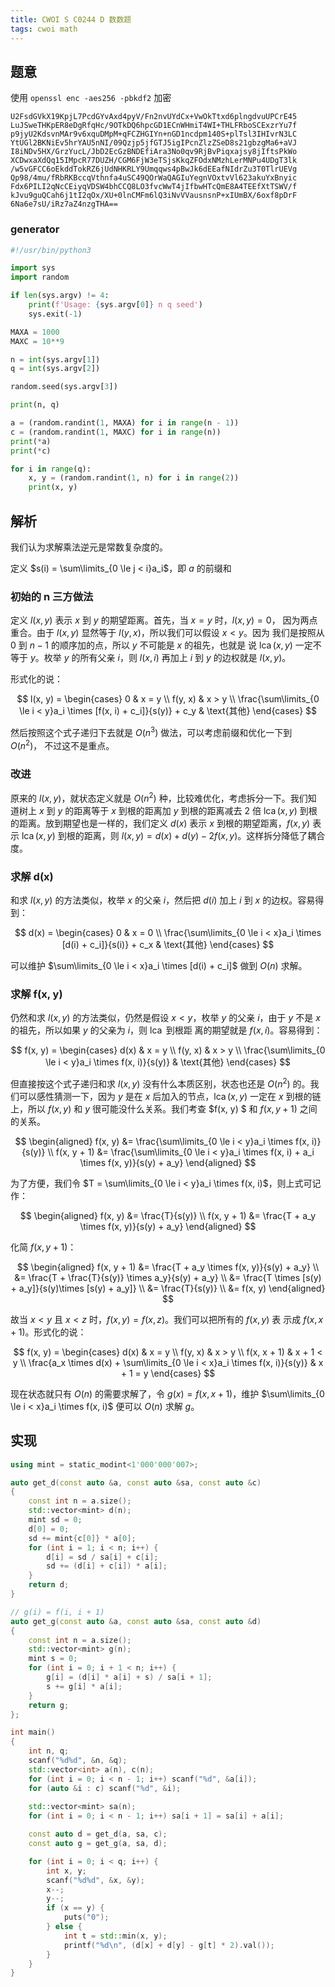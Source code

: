 ```yaml
---
title: CWOI S C0244 D 数数题
tags: cwoi math
---
```


## 题意

使用 `openssl enc -aes256 -pbkdf2` 加密

```
U2FsdGVkX19KpjL7PcdGYvAxd4pyV/Fn2nvUYdCx+VwOkTtxd6plngdvuUPCrE45
LuJSweTHKpER8eDgRfqHc/9OTkDQ6hpcGD1ECnWHmiT4WI+THLFRboSCExzrYu7f
p9jyU2KdsvnMAr9v6xquDMpM+qFCZHGIYn+nGD1ncdpm140S+plTsl3IHIvrN3LC
YtUGl2BKNiEv5hrYAU5nNI/09Qzjp5jfGTJ5igIPcnZlzZSeD8s21gbzgMa6+aVJ
I8iNDv5HX/GrzYucL/JbD2EcGzBNDEfiAra3No0qv9RjBvPiqxajsy8jIftsPkWo
XCDwxaXdQq15IMpcR77DUZH/CGM6FjW3eTSjsKkqZFOdxNMzhLerMNPu4UDgT3lk
/w5vGFCC6oEkddTokRZ6jUdNHKRLY9Umqqws4pBwJk6dEEafNIdrZu3T0TlrUEVg
Qp98/4mu/fRbRKBccqVthnfa4uSC49QOrWaQAGIuYegnVOxtvVl623akuYxBnyic
Fdx6PILI2qNcCEiyqVDSW4bhCCQ8LO3fvcWwT4jIfbwHTcQmE8A4TEEfXtTSWV/f
kJvu9guQCah6j1tI2qOx/XU+0lnCMFm6lQ3iNvVVausnsnP+xIUmBX/6oxf8pDrF
6Na6e7sU/iRz7aZ4nzgTHA==
```

### generator

```python
#!/usr/bin/python3

import sys
import random

if len(sys.argv) != 4:
    print(f'Usage: {sys.argv[0]} n q seed')
    sys.exit(-1)

MAXA = 1000
MAXC = 10**9

n = int(sys.argv[1])
q = int(sys.argv[2])

random.seed(sys.argv[3])

print(n, q)

a = (random.randint(1, MAXA) for i in range(n - 1))
c = (random.randint(1, MAXC) for i in range(n))
print(*a)
print(*c)

for i in range(q):
    x, y = (random.randint(1, n) for i in range(2))
    print(x, y)
```

## 解析

我们认为求解乘法逆元是常数复杂度的。

定义 $s(i) = \sum\limits_{0 \le j < i}a_i$，即 $a$ 的前缀和

### 初始的 n 三方做法

定义 $l(x, y)$ 表示 $x$ 到 $y$ 的期望距离。首先，当 $x = y$ 时，$l(x, y) = 0$，
因为两点重合。由于 $l(x, y)$ 显然等于 $l(y, x)$，所以我们可以假设 $x < y$。因为
我们是按照从 $0$ 到 $n - 1$ 的顺序加的点，所以 $y$ 不可能是 $x$ 的祖先，也就是
说 $\operatorname{lca}(x, y)$ 一定不等于 $y$。枚举 $y$ 的所有父亲 $i$，则 $l(x, 
i)$ 再加上 $i$ 到 $y$ 的边权就是 $l(x, y)$。

形式化的说：

$$
l(x, y) = \begin{cases}
0 & x = y \\
f(y, x) & x > y \\
\frac{\sum\limits_{0 \le i < y}a_i \times [f(x, i) + c_i]}{s(y)} + c_y &
\text{其他}
\end{cases}
$$

然后按照这个式子递归下去就是 $O(n^3)$ 做法，可以考虑前缀和优化一下到 $O(n^2)$，
不过这不是重点。

### 改进

原来的 $l(x, y)$，就状态定义就是 $O(n^2)$ 种，比较难优化，考虑拆分一下。我们知
道树上 $x$ 到 $y$ 的距离等于 $x$ 到根的距离加 $y$ 到根的距离减去 $2$ 倍
$\operatorname{lca}(x, y)$ 到根的距离。放到期望也是一样的，我们定义 $d(x)$ 表示
$x$ 到根的期望距离，$f(x, y)$ 表示 $\operatorname{lca}(x, y)$ 到根的距离，则
$l(x, y) = d(x) + d(y) - 2f(x, y)$。这样拆分降低了耦合度。

### 求解 d(x)

和求 $l(x, y)$ 的方法类似，枚举 $x$ 的父亲 $i$，然后把 $d(i)$ 加上 $i$ 到 $x$
的边权。容易得到：

$$
d(x) = \begin{cases}
0 & x = 0 \\ 
\frac{\sum\limits_{0 \le i < x}a_i \times [d(i) + c_i]}{s(i)} + c_x & \text{其他}
\end{cases}
$$

可以维护 $\sum\limits_{0 \le i < x}a_i \times [d(i) + c_i]$ 做到 $O(n)$ 求解。

### 求解 f(x, y)

仍然和求 $l(x, y)$ 的方法类似，仍然是假设 $x < y$，枚举 $y$ 的父亲 $i$，由于
$y$ 不是 $x$ 的祖先，所以如果 $y$ 的父亲为 $i$，则 $\operatorname{lca}$ 到根距
离的期望就是 $f(x, i)$。容易得到：

$$
f(x, y) = \begin{cases}
d(x) & x = y \\
f(y, x) & x > y \\
\frac{\sum\limits_{0 \le i < y}a_i \times f(x, i)}{s(y)} & \text{其他}
\end{cases}
$$

但直接按这个式子递归和求 $l(x, y)$ 没有什么本质区别，状态也还是 $O(n^2)$ 的。我
们可以感性猜测一下，因为 $y$ 是在 $x$ 后加入的节点，$\operatorname{lca}(x, y)$
一定在 $x$ 到根的链上，所以 $f(x, y)$ 和 $y$ 很可能没什么关系。我们考查 $f(x, y)
    $ 和 $f(x, y + 1)$ 之间的关系。

$$
\begin{aligned}
f(x, y) &= \frac{\sum\limits_{0 \le i < y}a_i \times f(x, i)}{s(y)} \\
f(x, y + 1) &= \frac{\sum\limits_{0 \le i < y}a_i \times f(x, i) + a_i \times
f(x, y)}{s(y) + a_y}
\end{aligned}
$$

为了方便，我们令 $T = \sum\limits_{0 \le i < y}a_i \times f(x, i)$，则上式可记
作：

$$
\begin{aligned}
f(x, y) &= \frac{T}{s(y)} \\
f(x, y + 1) &= \frac{T + a_y \times f(x, y)}{s(y) + a_y}
\end{aligned}
$$

化简 $f(x, y + 1)$：

$$
\begin{aligned}
f(x, y + 1) &= \frac{T + a_y \times f(x, y)}{s(y) + a_y} \\
&= \frac{T + \frac{T}{s(y)} \times a_y}{s(y) + a_y} \\
&= \frac{T \times [s(y) + a_y]}{s(y)\times [s(y) + a_y]} \\
&= \frac{T}{s(y)} \\
&= f(x, y)
\end{aligned}
$$

故当 $x < y$ 且 $x < z$ 时，$f(x, y) = f(x, z)$。我们可以把所有的 $f(x, y)$ 表
示成 $f(x, x + 1)$。形式化的说：

$$
f(x, y) = \begin{cases}
d(x) & x = y \\
f(y, x) & x > y \\
f(x, x + 1) & x + 1 < y \\
\frac{a_x \times d(x) + \sum\limits_{0 \le i < x}a_i \times f(x, i)}{s(y)} & x + 1 = y
\end{cases}
$$

现在状态就只有 $O(n)$ 的需要求解了，令 $g(x) = f(x, x + 1)$，维护
$\sum\limits_{0 \le i < x}a_i \times f(x, i)$ 便可以 $O(n)$ 求解 $g$。

## 实现

```cpp
using mint = static_modint<1'000'000'007>;

auto get_d(const auto &a, const auto &sa, const auto &c)
{
	const int n = a.size();
	std::vector<mint> d(n);
	mint sd = 0;
	d[0] = 0;
	sd += mint{c[0]} * a[0];
	for (int i = 1; i < n; i++) {
		d[i] = sd / sa[i] + c[i];
		sd += (d[i] + c[i]) * a[i];
	}
	return d;
}

// g(i) = f(i, i + 1)
auto get_g(const auto &a, const auto &sa, const auto &d)
{
	const int n = a.size();
	std::vector<mint> g(n);
	mint s = 0;
	for (int i = 0; i + 1 < n; i++) {
		g[i] = (d[i] * a[i] + s) / sa[i + 1];
		s += g[i] * a[i];
	}
	return g;
};

int main()
{
	int n, q;
	scanf("%d%d", &n, &q);
	std::vector<int> a(n), c(n);
	for (int i = 0; i < n - 1; i++) scanf("%d", &a[i]);
	for (auto &i : c) scanf("%d", &i);
	
	std::vector<mint> sa(n);
	for (int i = 0; i < n - 1; i++) sa[i + 1] = sa[i] + a[i];

	const auto d = get_d(a, sa, c);
	const auto g = get_g(a, sa, d);

	for (int i = 0; i < q; i++) {
		int x, y;
		scanf("%d%d", &x, &y);
		x--;
		y--;
		if (x == y) {
			puts("0");
		} else {
			int t = std::min(x, y);
			printf("%d\n", (d[x] + d[y] - g[t] * 2).val());
		}
	}
}
```
